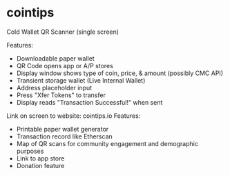 # cointips
Cold Wallet QR Scanner (single screen)

Features:
   - Downloadable paper wallet
   - QR Code opens app or A/P stores
   - Display window shows type of coin, price, & amount (possibly CMC API)
   - Transient storage wallet (Live Internal Wallet)
   - Address placeholder input
   - Press "Xfer Tokens" to transfer
   - Display reads "Transaction Successful!" when sent

Link on screen to website: cointips.io
Features:
   - Printable paper wallet generator
   - Transaction record like Etherscan
   - Map of QR scans for community engagement and demographic purposes
   - Link to app store
   - Donation feature

